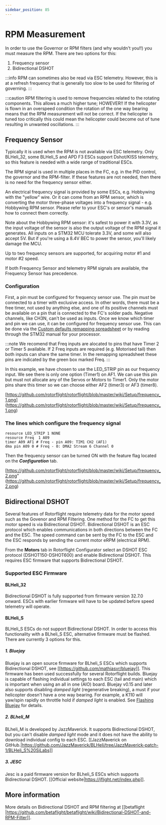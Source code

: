 ```yaml
---
sidebar_position: 85
---
```


# RPM Measurement

In order to use the Governor or RPM filters (and why wouldn't you!!) you must measure the RPM. There are two options for this:
1. Frequency sensor
2. Bidirectional DSHOT

:::info
RPM can sometimes also be read via ESC telemetry. However, this is at a refresh frequency that is generally too slow to be used for filtering of governing.
:::

:::caution
RPM filtering is used to remove frequencies related to the rotating components. This allows a much higher tune; HOWEVER!! If the helicopter is flown in an overspeed condition the rotation of the one way bearing means that the RPM measurement will not be correct. If the helicopter is tuned too critically this could mean the helicopter could become out of tune resulting in unwanted oscillations.
:::

## Frequency Sensor

Typically it is used when the RPM is not available via ESC telemetry. Only BLHeli_32, some BLHeli_S and APD F3 ESCs support Dshot/KISS telemetry, so this feature is needed with a wide range of traditional ESCs.

The RPM signal is used in multiple places in the FC, e.g. in the PID control, the governor and the RPM-filter. If these features are not needed, then there is no need for the frequency sensor either.

An electrical frequency signal is provided by some ESCs, e.g. Hobbywing with the "yellow" wire. Or it can come from an RPM sensor, which is converting the motor three-phase voltages into a frequency signal - e.g. Hobbywing RPM sensor. Please refer to your ESC's or sensor's manuals how to connect them correctly.

Note about the Hobbywing RPM sensor: it's safest to power it with 3.3V, as the input voltage of the sensor is also the output voltage of the RPM signal it generates. All inputs on a STM32 MCU tolerate 3.3V, and some will also accept 5V. But if you're using a 8.4V BEC to power the sensor, you'll likely damage the MCU.

Up to two frequency sensors are supported, for acquiring motor #1 and motor #2 speed.

If both Frequency Sensor and telemetry RPM signals are available, the Frequency Sensor has precedence.

### Configuration

First, a pin must be configured for frequency sensor use. The pin _must_ be connected to a timer with exclusive access.
In other words, there must be a free timer, not used by anything else, and one of its positive channels must be available
on a pin that is connected to the FC's solder pads. Negative channels, like CH3N, can't be used as inputs. Once we know which timer and pin we can use, it can be configured for
frequency sensor use. This can be done via the [Custom defaults remapping spreadsheet](./Remapping) or by reading through the STM32 manual for your processor.

:::note
We recomend that Freq inputs are alocated to pins that have Timer 2 or Timer 5 available. If 2 Freq inputs are required (e.g. Motorised tail) then both inputs can share the same timer. In the remapping spreadsheet these pins are indicated by the green box marked Freq.
:::

In this example, we have chosen to use the LED_STRIP pin as our frequency input. We see there is only one option (Timer1) on AF1. We can use this pin but must not allocate any of the Servos or Motors to Timer1. Only the motor pins share this timer so we can choose either AF2 (timer3) or AF3 (timer8).

[https://github.com/rotorflight/rotorflight/blob/master/wiki/Setup/frequency_1.png] (https://github.com/rotorflight/rotorflight/blob/master/wiki/Setup/frequency_1.png)

### The lines which configure the frequency signal
```
resource LED_STRIP 1 NONE
resource Freq  1 A09
timer A09 AF1 # Freq - pin A09: TIM1 CH2 (AF1)
dma pin A09 0 # Freq - 0: DMA2 Stream 6 Channel 0
```

Then the frequency sensor can be turned ON with the feature flag located on the ***Configuration*** tab.

[https://github.com/rotorflight/rotorflight/blob/master/wiki/Setup/frequency_2.png"
 (https://github.com/rotorflight/rotorflight/blob/master/wiki/Setup/frequency_2.png)


## Bidirectional DSHOT

Several features of Rotorflight require telemetry data for the motor speed such as the Govenor and RPM Filtering. One method for the FC to get this motor speed is via Bidirectional DSHOT. Bidirectional DSHOT is an ESC protocol which enables communications in both directions between the FC and the ESC. The speed command can be sent by the FC to the ESC and the ESC responds by sending the current motor eRPM (electrical RPM).

From the **Motors** tab in Rotorflight Configurator select an DSHOT ESC protocol (DSHOT150-DSHOT600) and enable Bidirectional DSHOT. This requires ESC firmware that supports Bidirectional DSHOT.

### Supported ESC Firmware
#### BLHeli_32
Bidirectional DSHOT is fully supported from firmware version 32.7.0 onward. ESCs with earlier firmware will have to be updated before speed telemetry will operate.

#### BLHeli_S
BLHeli_S ESCs do not support Bidirectional DSHOT. In order to access this functionality with a BLheli_S ESC, alternative firmware must be flashed. There are currently 3 options for this.

##### 1. Bluejay
Bluejay is an open source firmware for BLheli_S ESCs which supports Bidirectional DSHOT, see [[https://github.com/mathiasvr/bluejay]]. This firmware has been used successfully for several Rotorflight builds. Bluejay is capable of flashing individual settings to each ESC (tail and main) which is important when using an all in one (AIO) board. Bluejay v0.15 and later also supports disabling *damped light* (regenerative breaking), a must if your helicopter doesn't have a one way bearing. For example, a K110 will yaw/spin rapidly on throttle hold if *damped light* is enabled. See [Flashing Bluejay](Blheli_S-to-Bluejay) for details.

##### 2. BLheli_M
BLheli_M is developed by JazzMaverick. It supports Bidirectional DSHOT, but you can't disable *damped light* mode and it does not have the ability to download individual config to each ESC. [[JazzMaverick on GitHub.|https://github.com/JazzMaverick/BLHeli/tree/JazzMaverick-patch-1/BLHeli_S%20SiLabs]]

##### 3. JESC
Jesc is a paid firmware version for BLheli_S ESCs which supports Bidirectional DSHOT. [[Official website|https://jflight.net/index.php]].

## More information
More details on Bidirectional DSHOT and RPM filtering at [[betaflight |https://github.com/betaflight/betaflight/wiki/Bidirectional-DSHOT-and-RPM-Filter]].
